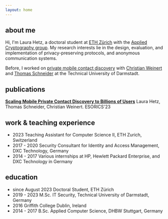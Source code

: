 ```yaml
---
layout: home
---
```


## about me

Hi, I'm Laura Hetz, a doctoral student at [ETH Zürich](https://ethz.ch/en.html) with the [Applied Cryptography group](https://appliedcrypto.ethz.ch/).
My research interests lie in the design, evaluation, and implementation of privacy-preserving protocols, and anonymous communication systems.

Before, I worked on [private mobile contact discovery](https://contact-discovery.github.io/) with [Christian Weinert](https://pure.royalholloway.ac.uk/en/persons/christian-weinert) and [Thomas Schneider](https://www.encrypto.cs.tu-darmstadt.de/team_encrypto/thomas_schneider/index.en.jsp) at the Technical University of Darmstadt.


## publications

**[Scaling Mobile Private Contact Discovery to Billions of Users](https://ia.cr/2023/758)**
Laura Hetz, Thomas Schneider, Christian Weinert. ESORICS'23

## work & teaching experience

- 2023 Teaching Assistant for Computer Science II, ETH Zurich, Switzerland
- 2017 - 2020 Security Consultant for Identity and Access Management, DXC Technology, Germany
- 2014 - 2017 Various internships at HP, Hewlett Packard Enterprise, and DXC Technology in Germany

## education

- since August 2023 Doctoral Student, ETH Zürich
- 2019 - 2023 M.Sc. IT Security, Technical University of Darmstadt, Germany
- 2016 Griffith College Dublin, Ireland
- 2014 - 2017 B.Sc. Applied Computer Science, DHBW Stuttgart, Germany
